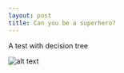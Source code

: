 ```yaml
---
layout: post
title: Can you be a superhero?
---
```


A test with decision tree

![alt text](https://siyuan126.github.io/images/tet.png)
